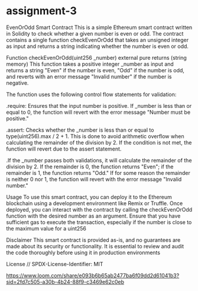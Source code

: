 # assignment-3

EvenOrOdd Smart Contract
This is a simple Ethereum smart contract written in Solidity to check whether a given number is even or odd. The contract contains a single function checkEvenOrOdd that takes an unsigned integer as input and returns a string indicating whether the number is even or odd.

Function
checkEvenOrOdd(uint256 _number) external pure returns (string memory)
This function takes a positive integer _number as input and returns a string "Even" if the number is even, "Odd" if the number is odd, and reverts with an error message "Invalid number" if the number is negative.

The function uses the following control flow statements for validation:

.require: Ensures that the input number is positive. If _number is less than or equal to 0, the function will revert with the error message "Number must be positive."

.assert: Checks whether the _number is less than or equal to type(uint256).max / 2 + 1. This is done to avoid arithmetic overflow when calculating the remainder of the division by 2. If the condition is not met, the function will revert due to the assert statement.

.If the _number passes both validations, it will calculate the remainder of the division by 2. If the remainder is 0, the function returns "Even"; if the remainder is 1, the function returns "Odd." If for some reason the remainder is neither 0 nor 1, the function will revert with the error message "Invalid number."

Usage
To use this smart contract, you can deploy it to the Ethereum blockchain using a development environment like Remix or Truffle. Once deployed, you can interact with the contract by calling the checkEvenOrOdd function with the desired number as an argument.
Ensure that you have sufficient gas to execute the transaction, especially if the number is close to the maximum value for a uint256

Disclaimer
This smart contract is provided as-is, and no guarantees are made about its security or functionality. It is essential to review and audit the code thoroughly before using it in production environments

License // SPDX-License-Identifier: MIT


https://www.loom.com/share/e093b6b65ab2477ba6f09dd2d61041b3?sid=2fd7c505-a30b-4b24-88f9-c3469e62c0eb
